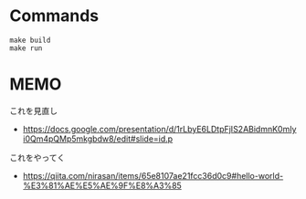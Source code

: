 # Commands

```
make build
make run
```

# MEMO

これを見直し
- https://docs.google.com/presentation/d/1rLbyE6LDtpFjIS2ABidmnK0mIyi0Qm4pQMp5mkgbdw8/edit#slide=id.p

これをやってく
- https://qiita.com/nirasan/items/65e8107ae21fcc36d0c9#hello-world-%E3%81%AE%E5%AE%9F%E8%A3%85
